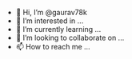 - 👋 Hi, I’m @gaurav78k
- 👀 I’m interested in ...
- 🌱 I’m currently learning ...
- 💞️ I’m looking to collaborate on ...
- 📫 How to reach me ...

<!---
gaurav78k/gaurav78k is a ✨ special ✨ repository because its `README.md` (this file) appears on your GitHub profile.
You can click the Preview link to take a look at your changes.
--->


